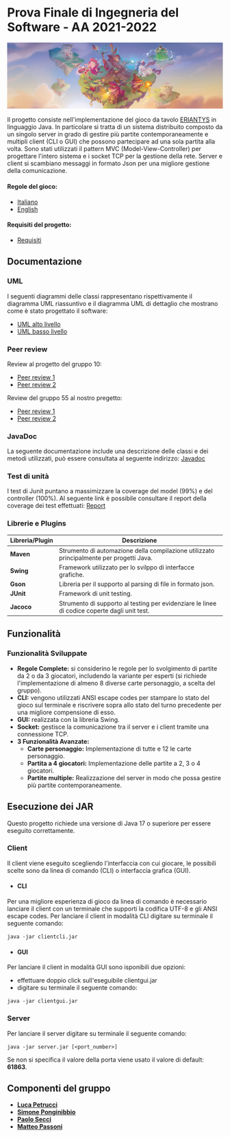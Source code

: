 # Prova Finale di Ingegneria del Software - AA 2021-2022
![alt text](src/main/resources/Eriantys.jpg)

Il progetto consiste nell'implementazione del gioco da tavolo [ERIANTYS](http://www.craniocreations.it/prodotto/eriantys/) in linguaggio Java. In particolare si tratta di un sistema distribuito composto da un singolo server in grado di gestire più partite contemporaneamente e multipli client (CLI o GUI) che possono partecipare ad una sola partita alla volta. Sono stati utilizzati il pattern MVC (Model-View-Controller) per progettare l'intero sistema e i socket TCP per la gestione della rete. Server e client si scambiano messaggi in formato Json per una migliore gestione della comunicazione.

#### Regole del gioco:
- [Italiano](src/main/resources/documents/eriantys_regole.pdf)
- [English](src/main/resources/documents/eriantys_rules.pdf)

#### Requisiti del progetto:
- [Requisiti](src/main/resources/documents/requirements.pdf)

## Documentazione

### UML
I seguenti diagrammi delle classi rappresentano rispettivamente il diagramma UML riassuntivo e il diagramma UML di dettaglio che mostrano come è stato progettato il software:
- [UML alto livello](deliverables/uml_high_level)
- [UML basso livello](deliverables/uml_low_level)

### Peer review
Review al progetto del gruppo 10:
- [Peer review 1](deliverables/peer_review/review1.pdf)
- [Peer review 2](deliverables/peer_review/review2.pdf)

Review del gruppo 55 al nostro pregetto:
- [Peer review 1](deliverables/peer_review/ReviewGC65.pdf)
- [Peer review 2](deliverables/peer_review/ReviewGC65_Connessione.pdf)

### JavaDoc
La seguente documentazione include una descrizione delle classi e dei metodi utilizzati, può essere consultata al seguente indirizzo: [Javadoc](deliverables/javadoc)

### Test di unità
I test di Junit puntano a massimizzare la coverage del model (99%) e del controller (100%). Al seguente link è possibile consultare il report della coverage dei test effettuati: [Report](deliverables/report)

### Librerie e Plugins
|Libreria/Plugin|Descrizione|
|---------------|-----------|
|__Maven__|Strumento di automazione della compilazione utilizzato principalmente per progetti Java.|
|__Swing__|Framework utilizzato per lo svilppo di interfacce grafiche.|
|__Gson__|Libreria per il supporto al parsing di file in formato json.|
|__JUnit__|Framework di unit testing.|
|__Jacoco__|Strumento di supporto al testing per evidenziare le linee di codice coperte dagli unit test.|

## Funzionalità

### Funzionalità Sviluppate
- __Regole Complete:__ si considerino le regole per lo svolgimento di partite da 2 o da 3 giocatori,
includendo la variante per esperti (si richiede l'implementazione di almeno 8 diverse carte personaggio,
a scelta del gruppo).
- __CLI:__ vengono utilizzati ANSI escape codes per stampare lo stato del gioco sul terminale e riscrivere sopra allo stato del turno precedente per una migliore compensione di esso.
- __GUI:__ realizzata con la libreria Swing.
- __Socket:__ gestisce la comunicazione tra il server e i client tramite una connessione TCP.
- __3 Funzionalità Avanzate:__
    - __Carte personaggio:__ Implementazione di tutte e 12 le carte personaggio.
    - __Partita a 4 giocatori:__ Implementazione delle partite a 2, 3 o 4 giocatori.
    - __Partite multiple:__ Realizzazione del server in modo che possa gestire più partite contemporaneamente.

## Esecuzione dei JAR
Questo progetto richiede una versione di Java 17 o superiore per essere eseguito correttamente.

### Client
Il client viene eseguito scegliendo l'interfaccia con cui giocare, le possibili scelte sono da linea di comando (CLI) o interfaccia grafica (GUI).

- #### CLI
Per una migliore esperienza di gioco da linea di comando è necessario lanciare il client con un terminale che supporti la codifica UTF-8 e gli ANSI escape codes. Per lanciare il client in modalità CLI digitare su terminale il seguente comando:
```
java -jar clientcli.jar
```

- #### GUI
Per lanciare il client in modalità GUI sono isponibili due opzioni:
- effettuare doppio click sull'eseguibile clientgui.jar
- digitare su terminale il seguente comando:
```
java -jar clientgui.jar
```

### Server
Per lanciare il server digitare su terminale il seguente comando:
```
java -jar server.jar [<port_number>]
```
Se non si specifica il valore della porta viene usato il valore di default: __61863__.

## Componenti del gruppo
- [__Luca Petrucci__](https://github.com/l-pt)
- [__Simone Ponginibbio__](https://github.com/simonepongi)
- [__Paolo Secci__](https://github.com/paolosecci)
- [__Matteo Passoni__](https://github.com/matteopassoni)
